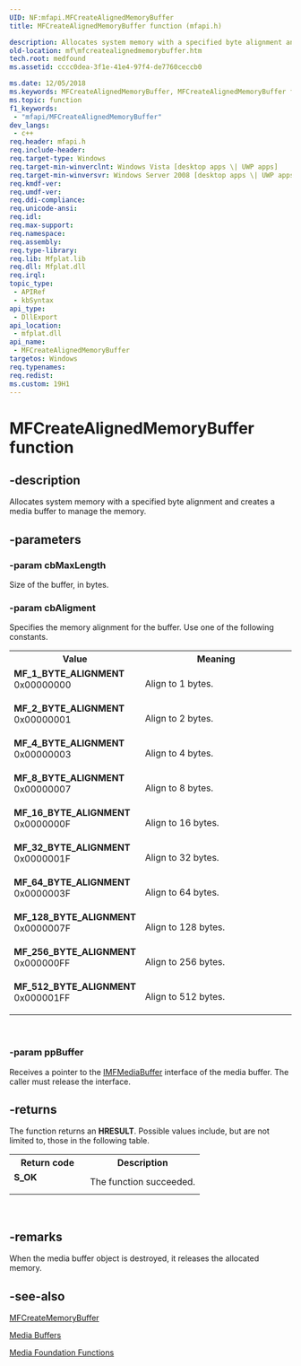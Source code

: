 ```yaml
---
UID: NF:mfapi.MFCreateAlignedMemoryBuffer
title: MFCreateAlignedMemoryBuffer function (mfapi.h)

description: Allocates system memory with a specified byte alignment and creates a media buffer to manage the memory.
old-location: mf\mfcreatealignedmemorybuffer.htm
tech.root: medfound
ms.assetid: cccc0dea-3f1e-41e4-97f4-de7760ceccb0

ms.date: 12/05/2018
ms.keywords: MFCreateAlignedMemoryBuffer, MFCreateAlignedMemoryBuffer function [Media Foundation], MF_128_BYTE_ALIGNMENT, MF_16_BYTE_ALIGNMENT, MF_1_BYTE_ALIGNMENT, MF_256_BYTE_ALIGNMENT, MF_2_BYTE_ALIGNMENT, MF_32_BYTE_ALIGNMENT, MF_4_BYTE_ALIGNMENT, MF_512_BYTE_ALIGNMENT, MF_64_BYTE_ALIGNMENT, MF_8_BYTE_ALIGNMENT, cccc0dea-3f1e-41e4-97f4-de7760ceccb0, mf.mfcreatealignedmemorybuffer, mfapi/MFCreateAlignedMemoryBuffer
ms.topic: function
f1_keywords: 
 - "mfapi/MFCreateAlignedMemoryBuffer"
dev_langs:
 - c++
req.header: mfapi.h
req.include-header: 
req.target-type: Windows
req.target-min-winverclnt: Windows Vista [desktop apps \| UWP apps]
req.target-min-winversvr: Windows Server 2008 [desktop apps \| UWP apps]
req.kmdf-ver: 
req.umdf-ver: 
req.ddi-compliance: 
req.unicode-ansi: 
req.idl: 
req.max-support: 
req.namespace: 
req.assembly: 
req.type-library: 
req.lib: Mfplat.lib
req.dll: Mfplat.dll
req.irql: 
topic_type:
 - APIRef
 - kbSyntax
api_type:
 - DllExport
api_location:
 - mfplat.dll
api_name:
 - MFCreateAlignedMemoryBuffer
targetos: Windows
req.typenames: 
req.redist: 
ms.custom: 19H1
---
```


# MFCreateAlignedMemoryBuffer function


## -description


Allocates system memory with a specified byte alignment and creates a media buffer to manage the memory.
        


## -parameters




### -param cbMaxLength

Size of the buffer, in bytes.


### -param cbAligment

Specifies the memory alignment for the buffer. Use one of the following constants.
          

<table>
<tr>
<th>Value</th>
<th>Meaning</th>
</tr>
<tr>
<td width="40%"><a id="MF_1_BYTE_ALIGNMENT"></a><a id="mf_1_byte_alignment"></a><dl>
<dt><b>MF_1_BYTE_ALIGNMENT</b></dt>
<dt>0x00000000</dt>
</dl>
</td>
<td width="60%">
Align to 1 bytes.
              

</td>
</tr>
<tr>
<td width="40%"><a id="MF_2_BYTE_ALIGNMENT"></a><a id="mf_2_byte_alignment"></a><dl>
<dt><b>MF_2_BYTE_ALIGNMENT</b></dt>
<dt>0x00000001</dt>
</dl>
</td>
<td width="60%">
Align to 2 bytes.
              

</td>
</tr>
<tr>
<td width="40%"><a id="MF_4_BYTE_ALIGNMENT"></a><a id="mf_4_byte_alignment"></a><dl>
<dt><b>MF_4_BYTE_ALIGNMENT</b></dt>
<dt>0x00000003</dt>
</dl>
</td>
<td width="60%">
Align to 4 bytes.
              

</td>
</tr>
<tr>
<td width="40%"><a id="MF_8_BYTE_ALIGNMENT"></a><a id="mf_8_byte_alignment"></a><dl>
<dt><b>MF_8_BYTE_ALIGNMENT</b></dt>
<dt>0x00000007</dt>
</dl>
</td>
<td width="60%">
Align to 8 bytes.
              

</td>
</tr>
<tr>
<td width="40%"><a id="MF_16_BYTE_ALIGNMENT"></a><a id="mf_16_byte_alignment"></a><dl>
<dt><b>MF_16_BYTE_ALIGNMENT</b></dt>
<dt>0x0000000F</dt>
</dl>
</td>
<td width="60%">
Align to 16 bytes.
              

</td>
</tr>
<tr>
<td width="40%"><a id="MF_32_BYTE_ALIGNMENT"></a><a id="mf_32_byte_alignment"></a><dl>
<dt><b>MF_32_BYTE_ALIGNMENT</b></dt>
<dt>0x0000001F</dt>
</dl>
</td>
<td width="60%">
Align to 32 bytes.
              

</td>
</tr>
<tr>
<td width="40%"><a id="MF_64_BYTE_ALIGNMENT"></a><a id="mf_64_byte_alignment"></a><dl>
<dt><b>MF_64_BYTE_ALIGNMENT</b></dt>
<dt>0x0000003F</dt>
</dl>
</td>
<td width="60%">
Align to 64 bytes.
              

</td>
</tr>
<tr>
<td width="40%"><a id="MF_128_BYTE_ALIGNMENT"></a><a id="mf_128_byte_alignment"></a><dl>
<dt><b>MF_128_BYTE_ALIGNMENT</b></dt>
<dt>0x0000007F</dt>
</dl>
</td>
<td width="60%">
Align to 128 bytes.
              

</td>
</tr>
<tr>
<td width="40%"><a id="MF_256_BYTE_ALIGNMENT"></a><a id="mf_256_byte_alignment"></a><dl>
<dt><b>MF_256_BYTE_ALIGNMENT</b></dt>
<dt>0x000000FF</dt>
</dl>
</td>
<td width="60%">
Align to 256 bytes.
              

</td>
</tr>
<tr>
<td width="40%"><a id="MF_512_BYTE_ALIGNMENT"></a><a id="mf_512_byte_alignment"></a><dl>
<dt><b>MF_512_BYTE_ALIGNMENT</b></dt>
<dt>0x000001FF</dt>
</dl>
</td>
<td width="60%">
Align to 512 bytes.
              

</td>
</tr>
</table>
 


### -param ppBuffer

Receives a pointer to the <a href="https://docs.microsoft.com/windows/desktop/api/mfobjects/nn-mfobjects-imfmediabuffer">IMFMediaBuffer</a> interface of the media buffer. The caller must release the interface.
          


## -returns



The function returns an <b>HRESULT</b>. Possible values include, but are not limited to, those in the following table.
          

<table>
<tr>
<th>Return code</th>
<th>Description</th>
</tr>
<tr>
<td width="40%">
<dl>
<dt><b><b>S_OK</b></b></dt>
</dl>
</td>
<td width="60%">
The function succeeded.
              

</td>
</tr>
</table>
 




## -remarks



When the media buffer object is destroyed, it releases the allocated memory.
      




## -see-also




<a href="https://docs.microsoft.com/windows/desktop/api/mfapi/nf-mfapi-mfcreatememorybuffer">MFCreateMemoryBuffer</a>



<a href="https://docs.microsoft.com/windows/desktop/medfound/media-buffers">Media Buffers</a>



<a href="https://docs.microsoft.com/windows/desktop/medfound/media-foundation-functions">Media Foundation Functions</a>
 

 


